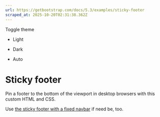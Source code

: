 ```yaml
---
url: https://getbootstrap.com/docs/5.3/examples/sticky-footer
scraped_at: 2025-10-20T02:31:38.362Z
---
```


Toggle theme

- Light

- Dark

- Auto


# Sticky footer

Pin a footer to the bottom of the viewport in desktop browsers with this custom HTML and CSS.

Use [the sticky footer with a fixed navbar](https://getbootstrap.com/docs/5.3/examples/sticky-footer-navbar/) if need be, too.
